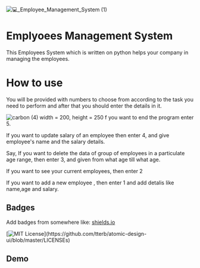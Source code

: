 ![💻_Employee_Management_System (1)](https://user-images.githubusercontent.com/93808025/156795869-3063d42c-e1ee-4448-bca8-daf96cde557b.png)
# Emplyoees Management System
This Employees System which is written on python helps your company in managing the employees. 
 # How to use
 You will be provided with numbers to choose from according to the task you need to perform and after that you should enter the details in it.

 ![carbon (4)](https://user-images.githubusercontent.com/93808025/156800845-f780a956-a3b7-4bfb-8d76-2bc6171d95b9.png) width = 200, height = 250
 f you want to end the program enter 5.

If you want to update salary of an employee then enter 4, and give employee's name and the salary details.
 
 Say, If you want to delete the data of group of employees in a particulate age range, then enter 3, and given from what age till what age.
 
 If you want to see your current employees, then enter 2
 
 If you want to add a new employee , then enter 1 and add detalis like name,age and salary.





## Badges

Add badges from somewhere like: [shields.io](https://shields.io/)

[![MIT License](https://img.shields.io/apm/l/atomic-design-ui.svg?)](https://github.com/tterb/atomic-design-ui/blob/master/LICENSEs)

 ## Demo
 


